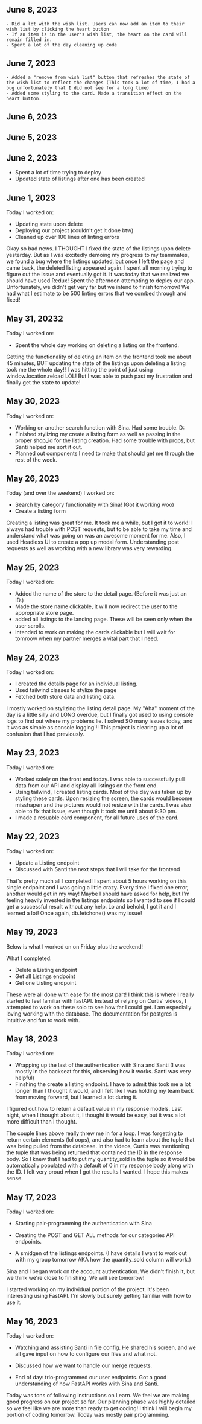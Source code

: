 ## June 8, 2023

    - Did a lot with the wish list. Users can now add an item to their wish list by clicking the heart button
    - If an item is in the user's wish list, the heart on the card will remain filled in.
    - Spent a lot of the day cleaning up code

## June 7, 2023

    - Added a "remove from wish list" button that refreshes the state of the wish list to reflect the changes (This took a lot of time, I had a bug unfortunately that I did not see for a long time)
    - Added some styling to the card. Made a transition effect on the heart button.

## June 6, 2023

## June 5, 2023

## June 2, 2023

- Spent a lot of time trying to deploy
- Updated state of listings after one has been created

## June 1, 2023

Today I worked on:

- Updating state upon delete
- Deploying our project (couldn't get it done btw)
- Cleaned up over 100 lines of linting errors

Okay so bad news. I THOUGHT I fixed the state of the listings upon delete yesterday. But as I was excitedly demoing my progress to my teammates, we found a bug where the listings updated, but once I left the page and came back, the deleted listing appeared again. I spent all morning trying to figure out the issue and eventually got it. It was today that we realized we should have used Redux!
Spent the afternoon attempting to deploy our app. Unfortunately, we didn't get very far but we intend to finish tomorrow!
We had what I estimate to be 500 linting errors that we combed through and fixed!

## May 31, 20232

Today I worked on:

- Spent the whole day working on deleting a listing on the frontend.

Getting the functionality of deleting an item on the frontend took me about 45 minutes, BUT updating the state of the listings upon deleting a listing took me the whole day!! I was hitting the point of just using window.location.reload LOL! But I was able to push past my frustration and finally get the state to update!

## May 30, 2023

Today I worked on:

- Working on another search function with Sina. Had some trouble. D:
- Finished stylizing my create a listing form as well as passing in the proper shop_id for the listing creation. Had some trouble with props, but Santi helped me sort it out.
- Planned out components I need to make that should get me through the rest of the week.

## May 26, 2023

Today (and over the weekend) I worked on:

- Search by category functionality with Sina! (Got it working woo)
- Create a listing form

Creating a listing was great for me. It took me a while, but I got it to work!! I always had trouble with POST requests, but to be able to take my time and understand what was going on was an awesome moment for me. Also, I used Headless UI to create a pop up modal form. Understanding post requests as well as working with a new library was very rewarding.

## May 25, 2023

Today I worked on:

- Added the name of the store to the detail page. (Before it was just an ID.)
- Made the store name clickable, it will now redirect the user to the appropriate store page.
- added all listings to the landing page. These will be seen only when the user scrolls.
- intended to work on making the cards clickable but I will wait for tomroow when my partner merges a vital part that I need.

## May 24, 2023

Today I worked on:

- I created the details page for an individual listing.
- Used tailwind classes to stylize the page
- Fetched both store data and listing data.

I mostly worked on stylizing the listing detail page. My "Aha" moment of the day is a little silly and LONG overdue, but I finally got used to using console logs to find out where my problems lie. I solved SO many issues today, and it was as simple as console logging!!! This project is clearing up a lot of confusion that I had previously.

## May 23, 2023

Today I worked on:

- Worked solely on the front end today. I was able to successfully pull data from our API and display all listings on the front end.
- Using tailwind, I created listing cards. Most of the day was taken up by styling these cards. Upon resizing the screen, the cards would become misshapen and the pictures would not resize with the cards. I was also able to fix that issue, even though it took me until about 9:30 pm.
- I made a resuable card component, for all future uses of the card.

## May 22, 2023

Today I worked on:

- Update a Listing endpoint
- Discussed with Santi the next steps that I will take for the frontend

That's pretty much all I completed! I spent about 5 hours working on this single endpoint and I was going a little crazy. Every time I fixed one error, another would get in my way! Maybe I should have asked for help, but I'm feeling heavily invested in the listings endpoints so I wanted to see if I could get a successful result without any help. Lo and behold, I got it and I learned a lot! Once again, db.fetchone() was my issue!

## May 19, 2023

Below is what I worked on on Friday plus the weekend!

What I completed:

- Delete a Listing endpoint
- Get all Listings endpoint
- Get one Listing endpoint

These were all done with ease for the most part! I think this is where I really started to feel familiar with fastAPI. Instead of relying on Curtis' videos, I attempted to work on these solo to see how far I could get. I am especially loving working with the database. The documentation for postgres is intuitive and fun to work with.

## May 18, 2023

Today I worked on:

- Wrapping up the last of the authentication with Sina and Santi (I was mostly in the backseat for this, observing how it works. Santi was very helpful)
- Finshing the create a listing endpoint. I have to admit this took me a lot longer than I thought it would, and I felt like I was holding my team back from moving forward, but I learned a lot during it.

I figured out how to return a default value in my response models. Last night, when I thought about it, I thought it would be easy, but it was a lot more difficult than I thought.

<!-- tup = db.fetchone()
                    id=tup[0]
                    quantity_sold=tup[1]

                    old_data = listing.dict()

                    return ListingOut(id=id, quantity_sold=quantity_sold, **old_data) -->

The couple lines above really threw me in for a loop. I was forgetting to return certain elements (lol oops), and also had to learn about the tuple that was being pulled from the database. In the videos, Curtis was mentioning the tuple that was being returned that contained the ID in the response body. So I knew that I had to put my quantity_sold in the tuple so it would be automatically populated with a default of 0 in my response body along with the ID. I felt very proud when I got the results I wanted. I hope this makes sense.

## May 17, 2023

Today I worked on:

- Starting pair-programming the authentication with Sina

- Creating the POST and GET ALL methods for our categories API endpoints.

- A smidgen of the listings endpoints. (I have details I want to work out with my group tomorrow AKA how the quantity_sold column will work.)

Sina and I began work on the account authentication. We didn't finish it, but we think we're close to finishing. We will see tomorrow!

I started working on my individual portion of the project. It's been interesting using FastAPI. I'm slowly but surely getting familiar with how to use it.

## May 16, 2023

Today I worked on:

- Watching and assisting Santi in file config. He shared his screen, and we all gave input on how to configure our files and what not.

- Discussed how we want to handle our merge requests.

- End of day: trio-programmed our user endpoints. Got a good understanding of how FastAPI works wiith Sina and Santi.

Today was tons of following instructions on Learn. We feel we are making good progress on our project so far. Our planning phase was highly detailed so we feel like we are more than ready to get coding! I think I will begin my portion of coding tomorrow. Today was mostly pair programming.
